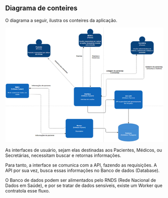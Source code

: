 ## Diagrama de conteires

O diagrama a seguir, ilustra os conteires da aplicação.


![](diagramas/c4_container.png)

As interfaces de usuário, sejam elas destinadas aos Pacientes, Médicos, ou Secretárias, necessitam buscar e retornas informações. 

Para tanto, a interface se comunica com a API, fazendo as requisições. A API por sua vez, busca essas informações no Banco de dados (Database).

O Banco de dados podem ser alimentados pelo RNDS (Rede Nacional de Dados em Saúde), e por se tratar de dados sensíveis, existe um Worker que contratola esse fluxo.